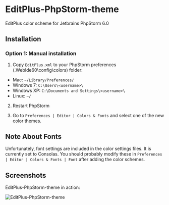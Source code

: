 EditPlus-PhpStorm-theme
====================
EditPlus color scheme for Jetbrains PhpStorm 6.0

Installation
------------

### Option 1: Manual installation

1. Copy `EditPlus.xml` to your PhpStorm preferences (\.WebIde60\config\colors) folder:

* Mac: `~/Library/Preferences/`
* Windows 7: `C:\Users\<username>\`
* Windows XP: `C:\Documents and Settings\<username>\`
* Linux: `~/`
        
2. Restart PhpStorm

3. Go to `Preferences | Editor | Colors & Fonts` and select one of the new color themes.

Note About Fonts
-----------------
Unfortunately, font settings are included in the color settings files. It is currently set to Consolas.
You should probably modify these in `Preferences | Editor | Colors & Fonts | Font` after adding the color schemes.

Screenshots
-----------------
EditPlus-PhpStorm-theme in action:

![EditPlus-PhpStorm-theme](https://raw.github.com/mihdan/EditPlus-phpStorm-theme/master/img/Editplus-phpStorm-theme.jpg)
